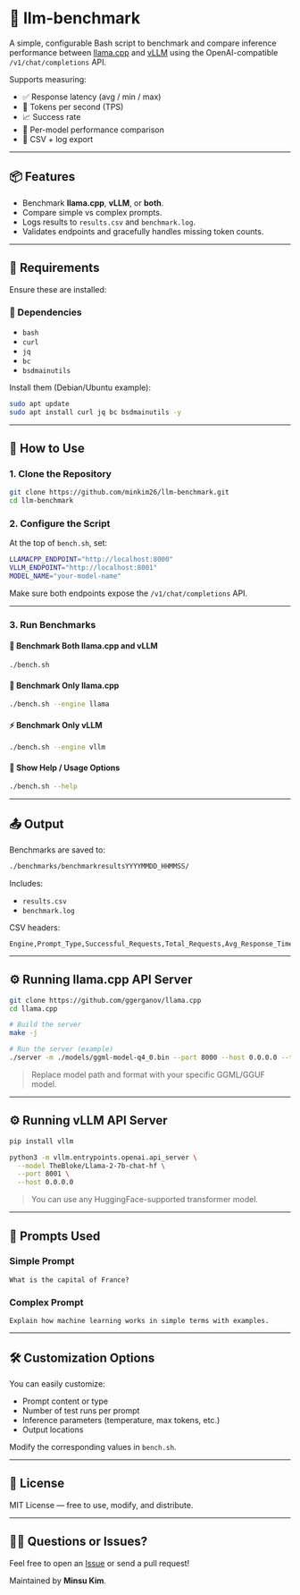 # 🧪 llm-benchmark

A simple, configurable Bash script to benchmark and compare inference performance between [llama.cpp](https://github.com/ggerganov/llama.cpp) and [vLLM](https://github.com/vllm-project/vllm) using the OpenAI-compatible `/v1/chat/completions` API.

Supports measuring:

- ✅ Response latency (avg / min / max)
- 🚀 Tokens per second (TPS)
- 📈 Success rate
- 🔁 Per-model performance comparison
- 📂 CSV + log export

---

## 📦 Features

- Benchmark **llama.cpp**, **vLLM**, or **both**.
- Compare simple vs complex prompts.
- Logs results to `results.csv` and `benchmark.log`.
- Validates endpoints and gracefully handles missing token counts.

---

## 🧱 Requirements

Ensure these are installed:

### 🧰 Dependencies

- `bash`
- `curl`
- `jq`
- `bc`
- `bsdmainutils`

Install them (Debian/Ubuntu example):

```bash
sudo apt update
sudo apt install curl jq bc bsdmainutils -y
```

---

## 🚀 How to Use

### 1. Clone the Repository

```bash
git clone https://github.com/minkim26/llm-benchmark.git
cd llm-benchmark
```

### 2. Configure the Script

At the top of `bench.sh`, set:

```bash
LLAMACPP_ENDPOINT="http://localhost:8000"
VLLM_ENDPOINT="http://localhost:8001"
MODEL_NAME="your-model-name"
```

Make sure both endpoints expose the `/v1/chat/completions` API.

---

### 3. Run Benchmarks

#### 🔁 Benchmark Both llama.cpp and vLLM

```bash
./bench.sh
```

#### 🐑 Benchmark Only llama.cpp

```bash
./bench.sh --engine llama
```

#### ⚡ Benchmark Only vLLM

```bash
./bench.sh --engine vllm
```

#### 📖 Show Help / Usage Options

```bash
./bench.sh --help
```

---

## 📤 Output

Benchmarks are saved to:

```bash
./benchmarks/benchmarkresultsYYYYMMDD_HHMMSS/
```

Includes:

- `results.csv`
- `benchmark.log`

CSV headers:

```
Engine,Prompt_Type,Successful_Requests,Total_Requests,Avg_Response_Time,Min_Response_Time,Max_Response_Time,Avg_Tokens,Avg_Tokens_Per_Second
```

---

## ⚙️ Running llama.cpp API Server

```bash
git clone https://github.com/ggerganov/llama.cpp
cd llama.cpp

# Build the server
make -j

# Run the server (example)
./server -m ./models/ggml-model-q4_0.bin --port 8000 --host 0.0.0.0 --threads 8
```

> Replace model path and format with your specific GGML/GGUF model.

---

## ⚙️ Running vLLM API Server

```bash
pip install vllm

python3 -m vllm.entrypoints.openai.api_server \
  --model TheBloke/Llama-2-7b-chat-hf \
  --port 8001 \
  --host 0.0.0.0
```

> You can use any HuggingFace-supported transformer model.

---

## 💬 Prompts Used

### Simple Prompt

```
What is the capital of France?
```

### Complex Prompt

```
Explain how machine learning works in simple terms with examples.
```

---

## 🛠️ Customization Options

You can easily customize:

- Prompt content or type
- Number of test runs per prompt
- Inference parameters (temperature, max tokens, etc.)
- Output locations

Modify the corresponding values in `bench.sh`.

---

## 🧾 License

MIT License — free to use, modify, and distribute.

---

## 🙋‍♂️ Questions or Issues?

Feel free to open an [Issue](https://github.com/minkim26/llm-benchmark/issues) or send a pull request!

Maintained by **Minsu Kim**.
